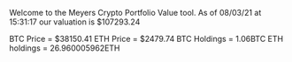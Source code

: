 Welcome to the Meyers Crypto Portfolio Value tool. 
As of 08/03/21 at 15:31:17 our valuation is $107293.24 

BTC Price = $38150.41
 ETH Price = $2479.74
BTC Holdings = 1.06BTC
 ETH holdings = 26.960005962ETH 
